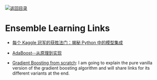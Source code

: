 [![返回目录](https://user-images.githubusercontent.com/5803001/38079637-ff0abcf0-3371-11e8-9b76-ad651620afc7.jpg)](https://github.com/wxyyxc1992/Awesome-Links)

# Ensemble Learning Links

* [每个 Kaggle 冠军的获胜法门：揭秘 Python 中的模型集成](https://mp.weixin.qq.com/s/yY_-qJoza2xGRqrm40abkg)

- [AdaBoost--从原理到实现](http://blog.csdn.net/dark_scope/article/details/14103983)

- [Gradient Boosting from scratch](https://medium.com/mlreview/gradient-boosting-from-scratch-1e317ae4587d?source=linkShare-fe48c4221a4c-1526129859): I am going to explain the pure vanilla version of the gradient boosting algorithm and will share links for its different variants at the end. 